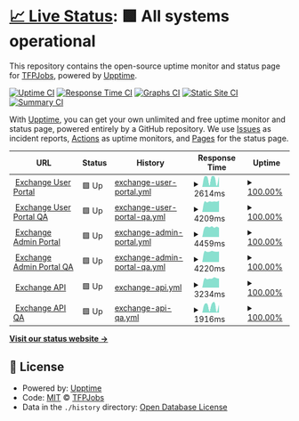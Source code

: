 # [📈 Live Status](https://TFPJobs.github.io/ex_status_page): <!--live status--> **🟩 All systems operational**

This repository contains the open-source uptime monitor and status page for [TFPJobs](https://TFPJobs.github.io/ex_status_page), powered by [Upptime](https://github.com/upptime/upptime).

[![Uptime CI](https://github.com/TFPJobs/ex_status_page/workflows/Uptime%20CI/badge.svg)](https://github.com/TFPJobs/ex_status_page/actions?query=workflow%3A%22Uptime+CI%22)
[![Response Time CI](https://github.com/TFPJobs/ex_status_page/workflows/Response%20Time%20CI/badge.svg)](https://github.com/TFPJobs/ex_status_page/actions?query=workflow%3A%22Response+Time+CI%22)
[![Graphs CI](https://github.com/TFPJobs/ex_status_page/workflows/Graphs%20CI/badge.svg)](https://github.com/TFPJobs/ex_status_page/actions?query=workflow%3A%22Graphs+CI%22)
[![Static Site CI](https://github.com/TFPJobs/ex_status_page/workflows/Static%20Site%20CI/badge.svg)](https://github.com/TFPJobs/ex_status_page/actions?query=workflow%3A%22Static+Site+CI%22)
[![Summary CI](https://github.com/TFPJobs/ex_status_page/workflows/Summary%20CI/badge.svg)](https://github.com/TFPJobs/ex_status_page/actions?query=workflow%3A%22Summary+CI%22)

With [Upptime](https://upptime.js.org), you can get your own unlimited and free uptime monitor and status page, powered entirely by a GitHub repository. We use [Issues](https://github.com/TFPJobs/ex_status_page/issues) as incident reports, [Actions](https://github.com/TFPJobs/ex_status_page/actions) as uptime monitors, and [Pages](https://TFPJobs.github.io/ex_status_page) for the status page.

<!--start: status pages-->
<!-- This summary is generated by Upptime (https://github.com/upptime/upptime) -->
<!-- Do not edit this manually, your changes will be overwritten -->
<!-- prettier-ignore -->
| URL | Status | History | Response Time | Uptime |
| --- | ------ | ------- | ------------- | ------ |
| <img alt="" src="https://icons.duckduckgo.com/ip3/bwex-user-prod.vercel.app.ico" height="13"> [Exchange User Portal](https://bwex-user-prod.vercel.app/) | 🟩 Up | [exchange-user-portal.yml](https://github.com/TFPJobs/ex_status_page/commits/HEAD/history/exchange-user-portal.yml) | <details><summary><img alt="Response time graph" src="./graphs/exchange-user-portal/response-time-week.png" height="20"> 2614ms</summary><br><a href="https://TFPJobs.github.io/ex_status_page/history/exchange-user-portal"><img alt="Response time 2697" src="https://img.shields.io/endpoint?url=https%3A%2F%2Fraw.githubusercontent.com%2FTFPJobs%2Fex_status_page%2FHEAD%2Fapi%2Fexchange-user-portal%2Fresponse-time.json"></a><br><a href="https://TFPJobs.github.io/ex_status_page/history/exchange-user-portal"><img alt="24-hour response time 832" src="https://img.shields.io/endpoint?url=https%3A%2F%2Fraw.githubusercontent.com%2FTFPJobs%2Fex_status_page%2FHEAD%2Fapi%2Fexchange-user-portal%2Fresponse-time-day.json"></a><br><a href="https://TFPJobs.github.io/ex_status_page/history/exchange-user-portal"><img alt="7-day response time 2614" src="https://img.shields.io/endpoint?url=https%3A%2F%2Fraw.githubusercontent.com%2FTFPJobs%2Fex_status_page%2FHEAD%2Fapi%2Fexchange-user-portal%2Fresponse-time-week.json"></a><br><a href="https://TFPJobs.github.io/ex_status_page/history/exchange-user-portal"><img alt="30-day response time 2784" src="https://img.shields.io/endpoint?url=https%3A%2F%2Fraw.githubusercontent.com%2FTFPJobs%2Fex_status_page%2FHEAD%2Fapi%2Fexchange-user-portal%2Fresponse-time-month.json"></a><br><a href="https://TFPJobs.github.io/ex_status_page/history/exchange-user-portal"><img alt="1-year response time 2697" src="https://img.shields.io/endpoint?url=https%3A%2F%2Fraw.githubusercontent.com%2FTFPJobs%2Fex_status_page%2FHEAD%2Fapi%2Fexchange-user-portal%2Fresponse-time-year.json"></a></details> | <details><summary><a href="https://TFPJobs.github.io/ex_status_page/history/exchange-user-portal">100.00%</a></summary><a href="https://TFPJobs.github.io/ex_status_page/history/exchange-user-portal"><img alt="All-time uptime 99.88%" src="https://img.shields.io/endpoint?url=https%3A%2F%2Fraw.githubusercontent.com%2FTFPJobs%2Fex_status_page%2FHEAD%2Fapi%2Fexchange-user-portal%2Fuptime.json"></a><br><a href="https://TFPJobs.github.io/ex_status_page/history/exchange-user-portal"><img alt="24-hour uptime 100.00%" src="https://img.shields.io/endpoint?url=https%3A%2F%2Fraw.githubusercontent.com%2FTFPJobs%2Fex_status_page%2FHEAD%2Fapi%2Fexchange-user-portal%2Fuptime-day.json"></a><br><a href="https://TFPJobs.github.io/ex_status_page/history/exchange-user-portal"><img alt="7-day uptime 100.00%" src="https://img.shields.io/endpoint?url=https%3A%2F%2Fraw.githubusercontent.com%2FTFPJobs%2Fex_status_page%2FHEAD%2Fapi%2Fexchange-user-portal%2Fuptime-week.json"></a><br><a href="https://TFPJobs.github.io/ex_status_page/history/exchange-user-portal"><img alt="30-day uptime 100.00%" src="https://img.shields.io/endpoint?url=https%3A%2F%2Fraw.githubusercontent.com%2FTFPJobs%2Fex_status_page%2FHEAD%2Fapi%2Fexchange-user-portal%2Fuptime-month.json"></a><br><a href="https://TFPJobs.github.io/ex_status_page/history/exchange-user-portal"><img alt="1-year uptime 99.88%" src="https://img.shields.io/endpoint?url=https%3A%2F%2Fraw.githubusercontent.com%2FTFPJobs%2Fex_status_page%2FHEAD%2Fapi%2Fexchange-user-portal%2Fuptime-year.json"></a></details>
| <img alt="" src="https://icons.duckduckgo.com/ip3/bwex-user-qa.vercel.app.ico" height="13"> [Exchange User Portal QA](https://bwex-user-qa.vercel.app/) | 🟩 Up | [exchange-user-portal-qa.yml](https://github.com/TFPJobs/ex_status_page/commits/HEAD/history/exchange-user-portal-qa.yml) | <details><summary><img alt="Response time graph" src="./graphs/exchange-user-portal-qa/response-time-week.png" height="20"> 4209ms</summary><br><a href="https://TFPJobs.github.io/ex_status_page/history/exchange-user-portal-qa"><img alt="Response time 3364" src="https://img.shields.io/endpoint?url=https%3A%2F%2Fraw.githubusercontent.com%2FTFPJobs%2Fex_status_page%2FHEAD%2Fapi%2Fexchange-user-portal-qa%2Fresponse-time.json"></a><br><a href="https://TFPJobs.github.io/ex_status_page/history/exchange-user-portal-qa"><img alt="24-hour response time 4574" src="https://img.shields.io/endpoint?url=https%3A%2F%2Fraw.githubusercontent.com%2FTFPJobs%2Fex_status_page%2FHEAD%2Fapi%2Fexchange-user-portal-qa%2Fresponse-time-day.json"></a><br><a href="https://TFPJobs.github.io/ex_status_page/history/exchange-user-portal-qa"><img alt="7-day response time 4209" src="https://img.shields.io/endpoint?url=https%3A%2F%2Fraw.githubusercontent.com%2FTFPJobs%2Fex_status_page%2FHEAD%2Fapi%2Fexchange-user-portal-qa%2Fresponse-time-week.json"></a><br><a href="https://TFPJobs.github.io/ex_status_page/history/exchange-user-portal-qa"><img alt="30-day response time 3556" src="https://img.shields.io/endpoint?url=https%3A%2F%2Fraw.githubusercontent.com%2FTFPJobs%2Fex_status_page%2FHEAD%2Fapi%2Fexchange-user-portal-qa%2Fresponse-time-month.json"></a><br><a href="https://TFPJobs.github.io/ex_status_page/history/exchange-user-portal-qa"><img alt="1-year response time 3364" src="https://img.shields.io/endpoint?url=https%3A%2F%2Fraw.githubusercontent.com%2FTFPJobs%2Fex_status_page%2FHEAD%2Fapi%2Fexchange-user-portal-qa%2Fresponse-time-year.json"></a></details> | <details><summary><a href="https://TFPJobs.github.io/ex_status_page/history/exchange-user-portal-qa">100.00%</a></summary><a href="https://TFPJobs.github.io/ex_status_page/history/exchange-user-portal-qa"><img alt="All-time uptime 99.88%" src="https://img.shields.io/endpoint?url=https%3A%2F%2Fraw.githubusercontent.com%2FTFPJobs%2Fex_status_page%2FHEAD%2Fapi%2Fexchange-user-portal-qa%2Fuptime.json"></a><br><a href="https://TFPJobs.github.io/ex_status_page/history/exchange-user-portal-qa"><img alt="24-hour uptime 100.00%" src="https://img.shields.io/endpoint?url=https%3A%2F%2Fraw.githubusercontent.com%2FTFPJobs%2Fex_status_page%2FHEAD%2Fapi%2Fexchange-user-portal-qa%2Fuptime-day.json"></a><br><a href="https://TFPJobs.github.io/ex_status_page/history/exchange-user-portal-qa"><img alt="7-day uptime 100.00%" src="https://img.shields.io/endpoint?url=https%3A%2F%2Fraw.githubusercontent.com%2FTFPJobs%2Fex_status_page%2FHEAD%2Fapi%2Fexchange-user-portal-qa%2Fuptime-week.json"></a><br><a href="https://TFPJobs.github.io/ex_status_page/history/exchange-user-portal-qa"><img alt="30-day uptime 100.00%" src="https://img.shields.io/endpoint?url=https%3A%2F%2Fraw.githubusercontent.com%2FTFPJobs%2Fex_status_page%2FHEAD%2Fapi%2Fexchange-user-portal-qa%2Fuptime-month.json"></a><br><a href="https://TFPJobs.github.io/ex_status_page/history/exchange-user-portal-qa"><img alt="1-year uptime 99.88%" src="https://img.shields.io/endpoint?url=https%3A%2F%2Fraw.githubusercontent.com%2FTFPJobs%2Fex_status_page%2FHEAD%2Fapi%2Fexchange-user-portal-qa%2Fuptime-year.json"></a></details>
| <img alt="" src="https://icons.duckduckgo.com/ip3/bwex-admin-prod.vercel.app.ico" height="13"> [Exchange Admin Portal](https://bwex-admin-prod.vercel.app/) | 🟩 Up | [exchange-admin-portal.yml](https://github.com/TFPJobs/ex_status_page/commits/HEAD/history/exchange-admin-portal.yml) | <details><summary><img alt="Response time graph" src="./graphs/exchange-admin-portal/response-time-week.png" height="20"> 4459ms</summary><br><a href="https://TFPJobs.github.io/ex_status_page/history/exchange-admin-portal"><img alt="Response time 2815" src="https://img.shields.io/endpoint?url=https%3A%2F%2Fraw.githubusercontent.com%2FTFPJobs%2Fex_status_page%2FHEAD%2Fapi%2Fexchange-admin-portal%2Fresponse-time.json"></a><br><a href="https://TFPJobs.github.io/ex_status_page/history/exchange-admin-portal"><img alt="24-hour response time 4872" src="https://img.shields.io/endpoint?url=https%3A%2F%2Fraw.githubusercontent.com%2FTFPJobs%2Fex_status_page%2FHEAD%2Fapi%2Fexchange-admin-portal%2Fresponse-time-day.json"></a><br><a href="https://TFPJobs.github.io/ex_status_page/history/exchange-admin-portal"><img alt="7-day response time 4459" src="https://img.shields.io/endpoint?url=https%3A%2F%2Fraw.githubusercontent.com%2FTFPJobs%2Fex_status_page%2FHEAD%2Fapi%2Fexchange-admin-portal%2Fresponse-time-week.json"></a><br><a href="https://TFPJobs.github.io/ex_status_page/history/exchange-admin-portal"><img alt="30-day response time 3335" src="https://img.shields.io/endpoint?url=https%3A%2F%2Fraw.githubusercontent.com%2FTFPJobs%2Fex_status_page%2FHEAD%2Fapi%2Fexchange-admin-portal%2Fresponse-time-month.json"></a><br><a href="https://TFPJobs.github.io/ex_status_page/history/exchange-admin-portal"><img alt="1-year response time 2815" src="https://img.shields.io/endpoint?url=https%3A%2F%2Fraw.githubusercontent.com%2FTFPJobs%2Fex_status_page%2FHEAD%2Fapi%2Fexchange-admin-portal%2Fresponse-time-year.json"></a></details> | <details><summary><a href="https://TFPJobs.github.io/ex_status_page/history/exchange-admin-portal">100.00%</a></summary><a href="https://TFPJobs.github.io/ex_status_page/history/exchange-admin-portal"><img alt="All-time uptime 99.88%" src="https://img.shields.io/endpoint?url=https%3A%2F%2Fraw.githubusercontent.com%2FTFPJobs%2Fex_status_page%2FHEAD%2Fapi%2Fexchange-admin-portal%2Fuptime.json"></a><br><a href="https://TFPJobs.github.io/ex_status_page/history/exchange-admin-portal"><img alt="24-hour uptime 100.00%" src="https://img.shields.io/endpoint?url=https%3A%2F%2Fraw.githubusercontent.com%2FTFPJobs%2Fex_status_page%2FHEAD%2Fapi%2Fexchange-admin-portal%2Fuptime-day.json"></a><br><a href="https://TFPJobs.github.io/ex_status_page/history/exchange-admin-portal"><img alt="7-day uptime 100.00%" src="https://img.shields.io/endpoint?url=https%3A%2F%2Fraw.githubusercontent.com%2FTFPJobs%2Fex_status_page%2FHEAD%2Fapi%2Fexchange-admin-portal%2Fuptime-week.json"></a><br><a href="https://TFPJobs.github.io/ex_status_page/history/exchange-admin-portal"><img alt="30-day uptime 100.00%" src="https://img.shields.io/endpoint?url=https%3A%2F%2Fraw.githubusercontent.com%2FTFPJobs%2Fex_status_page%2FHEAD%2Fapi%2Fexchange-admin-portal%2Fuptime-month.json"></a><br><a href="https://TFPJobs.github.io/ex_status_page/history/exchange-admin-portal"><img alt="1-year uptime 99.88%" src="https://img.shields.io/endpoint?url=https%3A%2F%2Fraw.githubusercontent.com%2FTFPJobs%2Fex_status_page%2FHEAD%2Fapi%2Fexchange-admin-portal%2Fuptime-year.json"></a></details>
| <img alt="" src="https://icons.duckduckgo.com/ip3/bwex-admin-qa.vercel.app.ico" height="13"> [Exchange Admin Portal QA](https://bwex-admin-qa.vercel.app/) | 🟩 Up | [exchange-admin-portal-qa.yml](https://github.com/TFPJobs/ex_status_page/commits/HEAD/history/exchange-admin-portal-qa.yml) | <details><summary><img alt="Response time graph" src="./graphs/exchange-admin-portal-qa/response-time-week.png" height="20"> 4220ms</summary><br><a href="https://TFPJobs.github.io/ex_status_page/history/exchange-admin-portal-qa"><img alt="Response time 2673" src="https://img.shields.io/endpoint?url=https%3A%2F%2Fraw.githubusercontent.com%2FTFPJobs%2Fex_status_page%2FHEAD%2Fapi%2Fexchange-admin-portal-qa%2Fresponse-time.json"></a><br><a href="https://TFPJobs.github.io/ex_status_page/history/exchange-admin-portal-qa"><img alt="24-hour response time 4438" src="https://img.shields.io/endpoint?url=https%3A%2F%2Fraw.githubusercontent.com%2FTFPJobs%2Fex_status_page%2FHEAD%2Fapi%2Fexchange-admin-portal-qa%2Fresponse-time-day.json"></a><br><a href="https://TFPJobs.github.io/ex_status_page/history/exchange-admin-portal-qa"><img alt="7-day response time 4220" src="https://img.shields.io/endpoint?url=https%3A%2F%2Fraw.githubusercontent.com%2FTFPJobs%2Fex_status_page%2FHEAD%2Fapi%2Fexchange-admin-portal-qa%2Fresponse-time-week.json"></a><br><a href="https://TFPJobs.github.io/ex_status_page/history/exchange-admin-portal-qa"><img alt="30-day response time 3096" src="https://img.shields.io/endpoint?url=https%3A%2F%2Fraw.githubusercontent.com%2FTFPJobs%2Fex_status_page%2FHEAD%2Fapi%2Fexchange-admin-portal-qa%2Fresponse-time-month.json"></a><br><a href="https://TFPJobs.github.io/ex_status_page/history/exchange-admin-portal-qa"><img alt="1-year response time 2673" src="https://img.shields.io/endpoint?url=https%3A%2F%2Fraw.githubusercontent.com%2FTFPJobs%2Fex_status_page%2FHEAD%2Fapi%2Fexchange-admin-portal-qa%2Fresponse-time-year.json"></a></details> | <details><summary><a href="https://TFPJobs.github.io/ex_status_page/history/exchange-admin-portal-qa">100.00%</a></summary><a href="https://TFPJobs.github.io/ex_status_page/history/exchange-admin-portal-qa"><img alt="All-time uptime 99.88%" src="https://img.shields.io/endpoint?url=https%3A%2F%2Fraw.githubusercontent.com%2FTFPJobs%2Fex_status_page%2FHEAD%2Fapi%2Fexchange-admin-portal-qa%2Fuptime.json"></a><br><a href="https://TFPJobs.github.io/ex_status_page/history/exchange-admin-portal-qa"><img alt="24-hour uptime 100.00%" src="https://img.shields.io/endpoint?url=https%3A%2F%2Fraw.githubusercontent.com%2FTFPJobs%2Fex_status_page%2FHEAD%2Fapi%2Fexchange-admin-portal-qa%2Fuptime-day.json"></a><br><a href="https://TFPJobs.github.io/ex_status_page/history/exchange-admin-portal-qa"><img alt="7-day uptime 100.00%" src="https://img.shields.io/endpoint?url=https%3A%2F%2Fraw.githubusercontent.com%2FTFPJobs%2Fex_status_page%2FHEAD%2Fapi%2Fexchange-admin-portal-qa%2Fuptime-week.json"></a><br><a href="https://TFPJobs.github.io/ex_status_page/history/exchange-admin-portal-qa"><img alt="30-day uptime 100.00%" src="https://img.shields.io/endpoint?url=https%3A%2F%2Fraw.githubusercontent.com%2FTFPJobs%2Fex_status_page%2FHEAD%2Fapi%2Fexchange-admin-portal-qa%2Fuptime-month.json"></a><br><a href="https://TFPJobs.github.io/ex_status_page/history/exchange-admin-portal-qa"><img alt="1-year uptime 99.88%" src="https://img.shields.io/endpoint?url=https%3A%2F%2Fraw.githubusercontent.com%2FTFPJobs%2Fex_status_page%2FHEAD%2Fapi%2Fexchange-admin-portal-qa%2Fuptime-year.json"></a></details>
| <img alt="" src="https://icons.duckduckgo.com/ip3/exchange1.bitwage.com.ico" height="13"> [Exchange API](https://exchange1.bitwage.com/) | 🟩 Up | [exchange-api.yml](https://github.com/TFPJobs/ex_status_page/commits/HEAD/history/exchange-api.yml) | <details><summary><img alt="Response time graph" src="./graphs/exchange-api/response-time-week.png" height="20"> 3234ms</summary><br><a href="https://TFPJobs.github.io/ex_status_page/history/exchange-api"><img alt="Response time 2435" src="https://img.shields.io/endpoint?url=https%3A%2F%2Fraw.githubusercontent.com%2FTFPJobs%2Fex_status_page%2FHEAD%2Fapi%2Fexchange-api%2Fresponse-time.json"></a><br><a href="https://TFPJobs.github.io/ex_status_page/history/exchange-api"><img alt="24-hour response time 3206" src="https://img.shields.io/endpoint?url=https%3A%2F%2Fraw.githubusercontent.com%2FTFPJobs%2Fex_status_page%2FHEAD%2Fapi%2Fexchange-api%2Fresponse-time-day.json"></a><br><a href="https://TFPJobs.github.io/ex_status_page/history/exchange-api"><img alt="7-day response time 3234" src="https://img.shields.io/endpoint?url=https%3A%2F%2Fraw.githubusercontent.com%2FTFPJobs%2Fex_status_page%2FHEAD%2Fapi%2Fexchange-api%2Fresponse-time-week.json"></a><br><a href="https://TFPJobs.github.io/ex_status_page/history/exchange-api"><img alt="30-day response time 2450" src="https://img.shields.io/endpoint?url=https%3A%2F%2Fraw.githubusercontent.com%2FTFPJobs%2Fex_status_page%2FHEAD%2Fapi%2Fexchange-api%2Fresponse-time-month.json"></a><br><a href="https://TFPJobs.github.io/ex_status_page/history/exchange-api"><img alt="1-year response time 2435" src="https://img.shields.io/endpoint?url=https%3A%2F%2Fraw.githubusercontent.com%2FTFPJobs%2Fex_status_page%2FHEAD%2Fapi%2Fexchange-api%2Fresponse-time-year.json"></a></details> | <details><summary><a href="https://TFPJobs.github.io/ex_status_page/history/exchange-api">100.00%</a></summary><a href="https://TFPJobs.github.io/ex_status_page/history/exchange-api"><img alt="All-time uptime 100.00%" src="https://img.shields.io/endpoint?url=https%3A%2F%2Fraw.githubusercontent.com%2FTFPJobs%2Fex_status_page%2FHEAD%2Fapi%2Fexchange-api%2Fuptime.json"></a><br><a href="https://TFPJobs.github.io/ex_status_page/history/exchange-api"><img alt="24-hour uptime 100.00%" src="https://img.shields.io/endpoint?url=https%3A%2F%2Fraw.githubusercontent.com%2FTFPJobs%2Fex_status_page%2FHEAD%2Fapi%2Fexchange-api%2Fuptime-day.json"></a><br><a href="https://TFPJobs.github.io/ex_status_page/history/exchange-api"><img alt="7-day uptime 100.00%" src="https://img.shields.io/endpoint?url=https%3A%2F%2Fraw.githubusercontent.com%2FTFPJobs%2Fex_status_page%2FHEAD%2Fapi%2Fexchange-api%2Fuptime-week.json"></a><br><a href="https://TFPJobs.github.io/ex_status_page/history/exchange-api"><img alt="30-day uptime 100.00%" src="https://img.shields.io/endpoint?url=https%3A%2F%2Fraw.githubusercontent.com%2FTFPJobs%2Fex_status_page%2FHEAD%2Fapi%2Fexchange-api%2Fuptime-month.json"></a><br><a href="https://TFPJobs.github.io/ex_status_page/history/exchange-api"><img alt="1-year uptime 100.00%" src="https://img.shields.io/endpoint?url=https%3A%2F%2Fraw.githubusercontent.com%2FTFPJobs%2Fex_status_page%2FHEAD%2Fapi%2Fexchange-api%2Fuptime-year.json"></a></details>
| <img alt="" src="https://icons.duckduckgo.com/ip3/exchange2.bitwage.com.ico" height="13"> [Exchange API QA](https://exchange2.bitwage.com/) | 🟩 Up | [exchange-api-qa.yml](https://github.com/TFPJobs/ex_status_page/commits/HEAD/history/exchange-api-qa.yml) | <details><summary><img alt="Response time graph" src="./graphs/exchange-api-qa/response-time-week.png" height="20"> 1916ms</summary><br><a href="https://TFPJobs.github.io/ex_status_page/history/exchange-api-qa"><img alt="Response time 2174" src="https://img.shields.io/endpoint?url=https%3A%2F%2Fraw.githubusercontent.com%2FTFPJobs%2Fex_status_page%2FHEAD%2Fapi%2Fexchange-api-qa%2Fresponse-time.json"></a><br><a href="https://TFPJobs.github.io/ex_status_page/history/exchange-api-qa"><img alt="24-hour response time 242" src="https://img.shields.io/endpoint?url=https%3A%2F%2Fraw.githubusercontent.com%2FTFPJobs%2Fex_status_page%2FHEAD%2Fapi%2Fexchange-api-qa%2Fresponse-time-day.json"></a><br><a href="https://TFPJobs.github.io/ex_status_page/history/exchange-api-qa"><img alt="7-day response time 1916" src="https://img.shields.io/endpoint?url=https%3A%2F%2Fraw.githubusercontent.com%2FTFPJobs%2Fex_status_page%2FHEAD%2Fapi%2Fexchange-api-qa%2Fresponse-time-week.json"></a><br><a href="https://TFPJobs.github.io/ex_status_page/history/exchange-api-qa"><img alt="30-day response time 2139" src="https://img.shields.io/endpoint?url=https%3A%2F%2Fraw.githubusercontent.com%2FTFPJobs%2Fex_status_page%2FHEAD%2Fapi%2Fexchange-api-qa%2Fresponse-time-month.json"></a><br><a href="https://TFPJobs.github.io/ex_status_page/history/exchange-api-qa"><img alt="1-year response time 2174" src="https://img.shields.io/endpoint?url=https%3A%2F%2Fraw.githubusercontent.com%2FTFPJobs%2Fex_status_page%2FHEAD%2Fapi%2Fexchange-api-qa%2Fresponse-time-year.json"></a></details> | <details><summary><a href="https://TFPJobs.github.io/ex_status_page/history/exchange-api-qa">100.00%</a></summary><a href="https://TFPJobs.github.io/ex_status_page/history/exchange-api-qa"><img alt="All-time uptime 100.00%" src="https://img.shields.io/endpoint?url=https%3A%2F%2Fraw.githubusercontent.com%2FTFPJobs%2Fex_status_page%2FHEAD%2Fapi%2Fexchange-api-qa%2Fuptime.json"></a><br><a href="https://TFPJobs.github.io/ex_status_page/history/exchange-api-qa"><img alt="24-hour uptime 100.00%" src="https://img.shields.io/endpoint?url=https%3A%2F%2Fraw.githubusercontent.com%2FTFPJobs%2Fex_status_page%2FHEAD%2Fapi%2Fexchange-api-qa%2Fuptime-day.json"></a><br><a href="https://TFPJobs.github.io/ex_status_page/history/exchange-api-qa"><img alt="7-day uptime 100.00%" src="https://img.shields.io/endpoint?url=https%3A%2F%2Fraw.githubusercontent.com%2FTFPJobs%2Fex_status_page%2FHEAD%2Fapi%2Fexchange-api-qa%2Fuptime-week.json"></a><br><a href="https://TFPJobs.github.io/ex_status_page/history/exchange-api-qa"><img alt="30-day uptime 100.00%" src="https://img.shields.io/endpoint?url=https%3A%2F%2Fraw.githubusercontent.com%2FTFPJobs%2Fex_status_page%2FHEAD%2Fapi%2Fexchange-api-qa%2Fuptime-month.json"></a><br><a href="https://TFPJobs.github.io/ex_status_page/history/exchange-api-qa"><img alt="1-year uptime 100.00%" src="https://img.shields.io/endpoint?url=https%3A%2F%2Fraw.githubusercontent.com%2FTFPJobs%2Fex_status_page%2FHEAD%2Fapi%2Fexchange-api-qa%2Fuptime-year.json"></a></details>

<!--end: status pages-->

[**Visit our status website →**](https://TFPJobs.github.io/ex_status_page)

## 📄 License

- Powered by: [Upptime](https://github.com/upptime/upptime)
- Code: [MIT](./LICENSE) © [TFPJobs](https://TFPJobs.github.io/ex_status_page)
- Data in the `./history` directory: [Open Database License](https://opendatacommons.org/licenses/odbl/1-0/)
